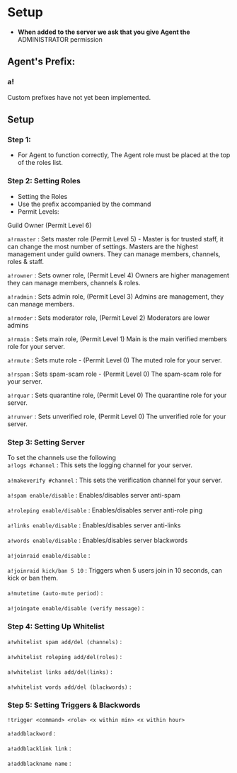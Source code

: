 # Setup

* **When added to the server we ask that you give Agent the** ADMINISTRATOR permission

## Agent's Prefix: <a href="#wicks-prefix" id="wicks-prefix"></a>

### a!

Custom prefixes have not yet been implemented.

## Setup <a href="#quick-setup" id="quick-setup"></a>

### Step 1: <a href="#step-1" id="step-1"></a>

* For Agent to function correctly, The Agent role must be placed at the top of the roles list.

### Step 2: Setting Roles <a href="#step-2" id="step-2"></a>

* Setting the Roles
* Use the prefix accompanied by the command
* Permit Levels:

Guild Owner (Permit Level 6)

`a!rmaster` : Sets master role (Permit Level 5) - Master is for trusted staff, it can change the most number of settings. Masters are the highest management under guild owners. They can manage members, channels, roles & staff.

`a!rowner` : Sets owner role, (Permit Level 4) Owners are higher management they can manage members, channels & roles.

`a!radmin` : Sets admin role, (Permit Level 3) Admins are management, they can manage members.

`a!rmoder` : Sets moderator role, (Permit Level 2) Moderators are lower admins

`a!rmain` : Sets main role, (Permit Level 1) Main is the main verified members role for your server.

`a!rmute` : Sets mute role - (Permit Level 0) The muted role for your server.

`a!rspam` : Sets spam-scam role - (Permit Level 0) The spam-scam role for your server.

`a!rquar` : Sets quarantine role, (Permit Level 0) The quarantine role for your server.

`a!runver` : Sets unverified role, (Permit Level 0) The unverified role for your server.

### Step 3: Setting Server <a href="#step-2" id="step-2"></a>

To set the channels use the following\
`a!logs #channel` : This sets the logging channel for your server.\
\
`a!makeverify #channel` : This sets the verification channel for your server.\
\
`a!spam enable/disable` : Enables/disables server anti-spam\
\
`a!roleping enable/disable` : Enables/disables server anti-role ping\
\
`a!links enable/disable` : Enables/disables server anti-links\
\
`a!words enable/disable` : Enables/disables server blackwords\
\
`a!joinraid enable/disable` : \
\
`a!joinraid kick/ban 5 10` : Triggers when 5 users join in 10 seconds, can kick or ban them.\
\
`a!mutetime (auto-mute period)` : \
\
`a!joingate enable/disable (verify message)` :

### Step 4: Setting Up Whitelist <a href="#step-2" id="step-2"></a>

`a!whitelist spam add/del (channels)` : \
\
`a!whitelist roleping add/del(roles)` : \
\
`a!whitelist links add/del(links)` : \
\
`a!whitelist words add/del (blackwords)` :&#x20;

### Step 5: Setting Triggers & Blackwords <a href="#step-2" id="step-2"></a>

`!trigger <command> <role> <x within min> <x within hour>`

`a!addblackword` :\
\
`a!addblacklink link` :\
\
`a!addblackname name` :

